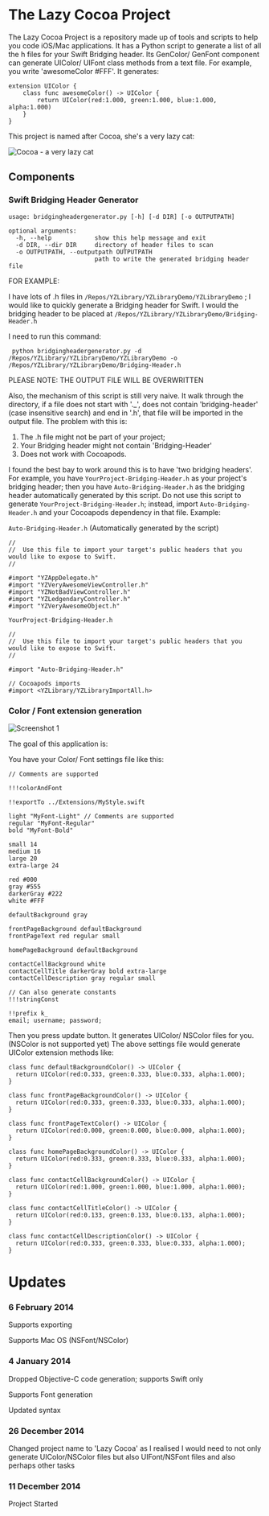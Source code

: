 The Lazy Cocoa Project
======================

The Lazy Cocoa Project is a repository made up of tools and scripts to help you code iOS/Mac applications. It has a Python script to generate a list of all the h files for your Swift Bridging header. Its GenColor/ GenFont component can generate UIColor/ UIFont class methods from a text file. For example, you write 'awesomeColor #FFF'. It generates:

```
extension UIColor {
	class func awesomeColor() -> UIColor {
		return UIColor(red:1.000, green:1.000, blue:1.000, alpha:1.000)
	}
}
``` 

This project is named after Cocoa, she's a very lazy cat:

![Cocoa - a very lazy cat](https://raw.githubusercontent.com/yichizhang/GenColor-Mac/master/Screenshots/cocoa.jpg)

## Components

### Swift Bridging Header Generator

```
usage: bridgingheadergenerator.py [-h] [-d DIR] [-o OUTPUTPATH]

optional arguments:
  -h, --help            show this help message and exit
  -d DIR, --dir DIR     directory of header files to scan
  -o OUTPUTPATH, --outputpath OUTPUTPATH
                        path to write the generated bridging header file
```

FOR EXAMPLE:

I have lots of .h files in `/Repos/YZLibrary/YZLibraryDemo/YZLibraryDemo` ; I would like to quickly generate a Bridging header for Swift. I would the bridging header to be placed at `/Repos/YZLibrary/YZLibraryDemo/Bridging-Header.h`

I need to run this command:

```
 python bridgingheadergenerator.py -d /Repos/YZLibrary/YZLibraryDemo/YZLibraryDemo -o /Repos/YZLibrary/YZLibraryDemo/Bridging-Header.h
```

PLEASE NOTE: THE OUTPUT FILE WILL BE OVERWRITTEN

Also, the mechanism of this script is still very naive. It walk through the directory, if a file does not start with '._', does not contain 'bridging-header' (case insensitive search) and end in '.h', that file will be imported in the output file. The problem with this is:

1. The .h file might not be part of your project;
2. Your Bridging header might not contain 'Bridging-Header'
3. Does not work with Cocoapods.

I found the best bay to work around this is to have 'two bridging headers'. For example, you have `YourProject-Bridging-Header.h` as your project's bridging header; then you have `Auto-Bridging-Header.h` as the bridging header automatically generated by this script. Do not use this script to generate `YourProject-Bridging-Header.h`; instead, import `Auto-Bridging-Header.h` and your Cocoapods dependency in that file. Example:

`Auto-Bridging-Header.h` (Automatically generated by the script)
```
//
//  Use this file to import your target's public headers that you would like to expose to Swift.
//

#import "YZAppDelegate.h"
#import "YZVeryAwesomeViewController.h"
#import "YZNotBadViewController.h"
#import "YZLedgendaryController.h"
#import "YZVeryAwesomeObject.h"
```

`YourProject-Bridging-Header.h`
```
//
//  Use this file to import your target's public headers that you would like to expose to Swift.
//

#import "Auto-Bridging-Header.h"

// Cocoapods imports
#import <YZLibrary/YZLibraryImportAll.h>
```

### Color / Font extension generation

![Screenshot 1](https://raw.githubusercontent.com/yichizhang/GenColor-Mac/master/Screenshots/screen1.png)

The goal of this application is:

You have your Color/ Font settings file like this:

```
// Comments are supported

!!!colorAndFont

!!exportTo ../Extensions/MyStyle.swift

light "MyFont-Light" // Comments are supported
regular "MyFont-Regular"
bold "MyFont-Bold"

small 14
medium 16
large 20
extra-large 24

red #000
gray #555
darkerGray #222
white #FFF

defaultBackground gray

frontPageBackground defaultBackground
frontPageText red regular small

homePageBackground defaultBackground

contactCellBackground white
contactCellTitle darkerGray bold extra-large
contactCellDescription gray regular small

// Can also generate constants
!!!stringConst

!!prefix k_
email; username; password;
```

Then you press update button. It generates UIColor/ NSColor files for you. (NSColor is not supported yet) The above settings file would generate UIColor extension methods like:

```
class func defaultBackgroundColor() -> UIColor {
  return UIColor(red:0.333, green:0.333, blue:0.333, alpha:1.000);
}

class func frontPageBackgroundColor() -> UIColor {
  return UIColor(red:0.333, green:0.333, blue:0.333, alpha:1.000);
}

class func frontPageTextColor() -> UIColor {
  return UIColor(red:0.000, green:0.000, blue:0.000, alpha:1.000);
}

class func homePageBackgroundColor() -> UIColor {
  return UIColor(red:0.333, green:0.333, blue:0.333, alpha:1.000);
}

class func contactCellBackgroundColor() -> UIColor {
  return UIColor(red:1.000, green:1.000, blue:1.000, alpha:1.000);
}

class func contactCellTitleColor() -> UIColor {
  return UIColor(red:0.133, green:0.133, blue:0.133, alpha:1.000);
}

class func contactCellDescriptionColor() -> UIColor {
  return UIColor(red:0.333, green:0.333, blue:0.333, alpha:1.000);
}
```

Updates
=======
### 6 February 2014

Supports exporting

Supports Mac OS (NSFont/NSColor)

### 4 January 2014

Dropped Objective-C code generation; supports Swift only

Supports Font generation

Updated syntax

### 26 December 2014

Changed project name to 'Lazy Cocoa' as I realised I would need to not only generate UIColor/NSColor files but also UIFont/NSFont files and also perhaps other tasks

### 11 December 2014

Project Started